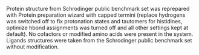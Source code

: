 Protein structure from Schrodinger public benchmark set was reprepared with Protein preparation wizard with capped termini (replace hydrogens was switched off to fix protonation states and tautomers for histidines, optimize hbond assignments was turned off and all other settings kept at default).
No cofactors or modified amino acids were present in the system.
Ligands structures were taken from the Schrodinger public benchmark set without modification.

